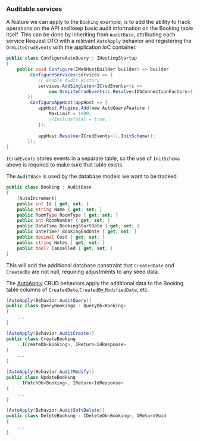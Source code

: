 ### Auditable services

A feature we can apply to the `Booking` example, is to add the ability to track operations on the API and keep basic audit information on the Booking table itself.
This can be done by inheriting from `AuditBase`, attributing each service Request DTO with a relevant `AutoApply` behavior and registering the `OrmLiteCrudEvents` with
the application IoC container.

```csharp
public class ConfigureAutoQuery : IHostingStartup
{
    public void Configure(IWebHostBuilder builder) => builder
        .ConfigureServices(services => {
            // Enable Audit History
            services.AddSingleton<ICrudEvents>(c =>
                new OrmLiteCrudEvents(c.Resolve<IDbConnectionFactory>()));
        })
        .ConfigureAppHost(appHost => {
            appHost.Plugins.Add(new AutoQueryFeature {
                MaxLimit = 1000,
                //IncludeTotal = true,
            });
            
            appHost.Resolve<ICrudEvents>().InitSchema();
        });
}
```

`ICrudEvents` stores events in a separate table, so the use of `InitSchema` above is required to make sure that table exists.

The `AuditBase` is used by the database models we want to be tracked.

```csharp
public class Booking : AuditBase
{
    [AutoIncrement]
    public int Id { get; set; }
    public string Name { get; set; }
    public RoomType RoomType { get; set; }
    public int RoomNumber { get; set; }
    public DateTime BookingStartDate { get; set; }
    public DateTime? BookingEndDate { get; set; }
    public decimal Cost { get; set; }
    public string Notes { get; set; }
    public bool? Cancelled { get; set; }
}
```

This will add the additional database constraint that `CreatedDate` and `CreatedBy` are not null, requiring adjustments to any seed data.

The [AutoApply](https://docs.servicestack.net/autoquery-crud#apply-generic-crud-behaviors) CRUD behaviors apply the additional data to the Booking table columns of
`CreatedDate`,`CreatedBy`,`ModifiedDate`, etc.

```csharp
[AutoApply(Behavior.AuditQuery)]
public class QueryBookings : QueryDb<Booking>
{
    ...
}

[AutoApply(Behavior.AuditCreate)]
public class CreateBooking
    : ICreateDb<Booking>, IReturn<IdResponse>
{
    ...
}

[AutoApply(Behavior.AuditModify)]
public class UpdateBooking
    : IPatchDb<Booking>, IReturn<IdResponse>
{
    ...
}

[AutoApply(Behavior.AuditSoftDelete)]
public class DeleteBooking : IDeleteDb<Booking>, IReturnVoid
{
    ...
}
```


